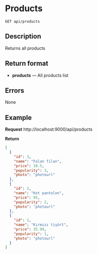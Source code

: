 # Products

    GET api/products

## Description
Returns all products

## Return format
- **products** — All products list

## Errors
None

## Example
**Request**
http://localhost:9000/api/products

**Return**
``` json
[
  {
    "id": 3,
    "name": "Falan filan",
    "price": 10.5,
    "popularity": 3,
    "photo": "photourl"
  },
  {
    "id": 2,
    "name": "Kot pantolon",
    "price": 95,
    "popularity": 2,
    "photo": "photourl"
  },
  {
    "id": 1,
    "name": "Kırmızı tişört",
    "price": 35.99,
    "popularity": 1,
    "photo": "photourl"
  }
]
```
